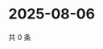 # 2025-08-06

共 0 条

<!-- BEGIN ZHIHUQUESTIONS -->
<!-- 最后更新时间 Wed Aug 06 2025 07:12:09 GMT+0800 (China Standard Time) -->

<!-- END ZHIHUQUESTIONS -->
